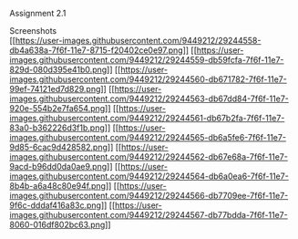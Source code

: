 Assignment 2.1

Screenshots  
[[https://user-images.githubusercontent.com/9449212/29244558-db4a638a-7f6f-11e7-8715-f20402ce0e97.png]]
[[https://user-images.githubusercontent.com/9449212/29244559-db59fcfa-7f6f-11e7-829d-080d395e41b0.png]]
[[https://user-images.githubusercontent.com/9449212/29244560-db671782-7f6f-11e7-99ef-74121ed7d829.png]]
[[https://user-images.githubusercontent.com/9449212/29244563-db67dd84-7f6f-11e7-920e-554b2e7fa654.png]]
[[https://user-images.githubusercontent.com/9449212/29244561-db67b2fa-7f6f-11e7-83a0-b362226d3f1b.png]]
[[https://user-images.githubusercontent.com/9449212/29244565-db6a5fe6-7f6f-11e7-9d85-6cac9d428582.png]]
[[https://user-images.githubusercontent.com/9449212/29244562-db67e68a-7f6f-11e7-9acd-b96dd0da0ae9.png]]
[[https://user-images.githubusercontent.com/9449212/29244564-db6a0ea6-7f6f-11e7-8b4b-a6a48c80e94f.png]]
[[https://user-images.githubusercontent.com/9449212/29244566-db7709ee-7f6f-11e7-9f6c-dddaf416a83c.png]]
[[https://user-images.githubusercontent.com/9449212/29244567-db77bdda-7f6f-11e7-8060-016df802bc63.png]]